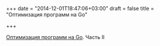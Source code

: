 +++
date = "2014-12-01T18:47:06+03:00"
draft = false
title = "Оптимизация программ на Go"

+++

<p><a href="http://openmymind.net/basic-micro-optimizations-part-2/">Оптимизация программ на Go</a>. Часть II</p>

